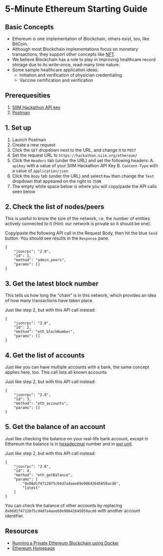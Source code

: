 # 5-Minute Ethereum Starting Guide

## Basic Concepts
* Ethereum is one implementation of Blockchain, others exist, too, like BitCoin.
* Although most Blockchain implementations focus on monetary transactions, they support other concepts like [NFT](https://en.wikipedia.org/wiki/Non-fungible_token).
* We believe Blockchain has a role to play in improving healthcare record storage due to its write-once, read-many time nature.
* Some sample healthcare application ideas: 
  * Initiation and verification of physician credentialing
  * Vaccine certification and verification

## Prerequesities
1. [SIIM Hackathon API key](../getting-started/hackathon-server.md)
2. [Postman](https://www.postman.com/)


## 1. Set up
1. Launch Postman
2. Create a new request
3. Click the `GET` dropdown next to the URL, and change it to `POST`
4. Set the request URL to `https://hackathon.siim.org/ethereum/`
5. Click the `Headers` tab (under the URL) and set the following headers:
    A. `apikey` with a value of your SIIM Hackathon API Key
    B. `Content-Type` with a value of `application/json`
6. Click the `Body` tab (under the URL) and select `Raw` then change the `Text` dropdown that appeared on the right to `JSON`
7. The empty white space below is where you will copy/paste the API calls seen below


## 2. Check the list of nodes/peers
This is useful to know the size of the network, i.e. the number of entities actively connected to it (Hint: our network is private so it should be one).

Copy/paste the following API call in the Request Body, then hit the blue `Send` button. You should see results in the `Response` pane.
```
{
    "jsonrpc": "2.0",
    "id": 1,
    "method": "admin_peers",
    "params": []
}
```

## 3. Get the latest block number
This tells us how long the "chain" is in this network, which provides an idea of how many transactions have taken place.

Just like step 2, but with this API call instead:
```
{
    "jsonrpc": "2.0",
    "id": 2,
    "method": "eth_blockNumber",
    "params": []
}
```

## 4. Get the list of accounts
Just like you can have multiple accounts with a bank, the same concept applies here, too. This call lists all known accounts

Just like step 2, but with this API call instead:
```
{
    "jsonrpc": "2.0",
    "id": 3,
    "method": "eth_accounts",
    "params": []
}
```

## 5. Get the balance of an account
Just like checking the balance on your real-life bank account, except in Ethereum the balance is in [hexadecimal](https://www.google.com/search?q=hexadecimal+to+decimal+converter) number and in [wei unit](https://ethdocs.org/en/latest/ether.html).

Just like step 2, but with this API call instead:
```
{
    "jsonrpc": "2.0",
    "id": 4,
    "method": "eth_getBalance",
    "params": [
        "0x08d1f47128f5c04d7a4aee69e90642645059acd6",
        "latest"
    ]
}
```
You can check the balance of other accounts by replacing `0x08d1f47128f5c04d7a4aee69e90642645059acd6` with another account identifier.


## Resources
* [Running a Private Ethereum Blockchain using Docker](https://medium.com/scb-digital/running-a-private-ethereum-blockchain-using-docker-589c8e6a4fe8)
* [Ethereum Homepage](https://ethereum.org/en/)